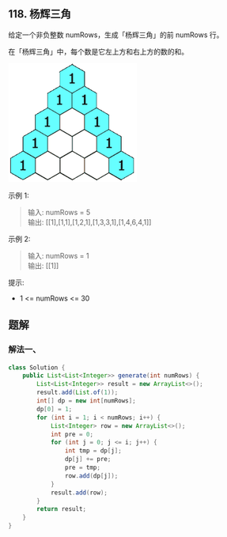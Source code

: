 ## 118. 杨辉三角

给定一个非负整数 numRows，生成「杨辉三角」的前 numRows 行。

在「杨辉三角」中，每个数是它左上方和右上方的数的和。


![gif](./figs/1626927345-DZmfxB-PascalTriangleAnimated2.gif)
 

示例 1:

>输入: numRows = 5  
>输出: \[[1],[1,1],[1,2,1],[1,3,3,1],[1,4,6,4,1]]  


示例 2:

>输入: numRows = 1  
>输出: \[[1]]  
 

提示:

- 1 <= numRows <= 30


## 题解

### 解法一、

```java
class Solution {
    public List<List<Integer>> generate(int numRows) {
        List<List<Integer>> result = new ArrayList<>();
        result.add(List.of(1));
        int[] dp = new int[numRows];
        dp[0] = 1;
        for (int i = 1; i < numRows; i++) {
            List<Integer> row = new ArrayList<>();
            int pre = 0;
            for (int j = 0; j <= i; j++) {
                int tmp = dp[j];
                dp[j] += pre;
                pre = tmp;
                row.add(dp[j]);
            }
            result.add(row);
        }
        return result;
    }
}
```